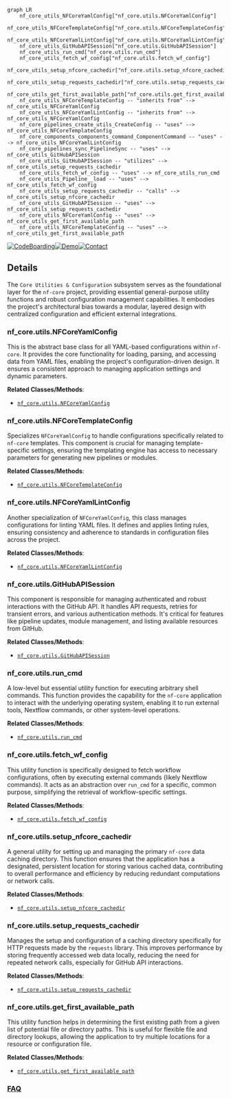 ```mermaid
graph LR
    nf_core_utils_NFCoreYamlConfig["nf_core.utils.NFCoreYamlConfig"]
    nf_core_utils_NFCoreTemplateConfig["nf_core.utils.NFCoreTemplateConfig"]
    nf_core_utils_NFCoreYamlLintConfig["nf_core.utils.NFCoreYamlLintConfig"]
    nf_core_utils_GitHubAPISession["nf_core.utils.GitHubAPISession"]
    nf_core_utils_run_cmd["nf_core.utils.run_cmd"]
    nf_core_utils_fetch_wf_config["nf_core.utils.fetch_wf_config"]
    nf_core_utils_setup_nfcore_cachedir["nf_core.utils.setup_nfcore_cachedir"]
    nf_core_utils_setup_requests_cachedir["nf_core.utils.setup_requests_cachedir"]
    nf_core_utils_get_first_available_path["nf_core.utils.get_first_available_path"]
    nf_core_utils_NFCoreTemplateConfig -- "inherits from" --> nf_core_utils_NFCoreYamlConfig
    nf_core_utils_NFCoreYamlLintConfig -- "inherits from" --> nf_core_utils_NFCoreYamlConfig
    nf_core_pipelines_create_utils_CreateConfig -- "uses" --> nf_core_utils_NFCoreTemplateConfig
    nf_core_components_components_command_ComponentCommand -- "uses" --> nf_core_utils_NFCoreYamlLintConfig
    nf_core_pipelines_sync_PipelineSync -- "uses" --> nf_core_utils_GitHubAPISession
    nf_core_utils_GitHubAPISession -- "utilizes" --> nf_core_utils_setup_requests_cachedir
    nf_core_utils_fetch_wf_config -- "uses" --> nf_core_utils_run_cmd
    nf_core_utils_Pipeline__load -- "uses" --> nf_core_utils_fetch_wf_config
    nf_core_utils_setup_requests_cachedir -- "calls" --> nf_core_utils_setup_nfcore_cachedir
    nf_core_utils_GitHubAPISession -- "uses" --> nf_core_utils_setup_requests_cachedir
    nf_core_utils_NFCoreYamlConfig -- "uses" --> nf_core_utils_get_first_available_path
    nf_core_utils_NFCoreTemplateConfig -- "uses" --> nf_core_utils_get_first_available_path
```

[![CodeBoarding](https://img.shields.io/badge/Generated%20by-CodeBoarding-9cf?style=flat-square)](https://github.com/CodeBoarding/CodeBoarding)[![Demo](https://img.shields.io/badge/Try%20our-Demo-blue?style=flat-square)](https://www.codeboarding.org/demo)[![Contact](https://img.shields.io/badge/Contact%20us%20-%20contact@codeboarding.org-lightgrey?style=flat-square)](mailto:contact@codeboarding.org)

## Details

The `Core Utilities & Configuration` subsystem serves as the foundational layer for the `nf-core` project, providing essential general-purpose utility functions and robust configuration management capabilities. It embodies the project's architectural bias towards a modular, layered design with centralized configuration and efficient external integrations.

### nf_core.utils.NFCoreYamlConfig
This is the abstract base class for all YAML-based configurations within `nf-core`. It provides the core functionality for loading, parsing, and accessing data from YAML files, enabling the project's configuration-driven design. It ensures a consistent approach to managing application settings and dynamic parameters.


**Related Classes/Methods**:

- <a href="https://github.com/nf-core/tools/blob/main/nf_core/utils.py" target="_blank" rel="noopener noreferrer">`nf_core.utils.NFCoreYamlConfig`</a>


### nf_core.utils.NFCoreTemplateConfig
Specializes `NFCoreYamlConfig` to handle configurations specifically related to `nf-core` templates. This component is crucial for managing template-specific settings, ensuring the templating engine has access to necessary parameters for generating new pipelines or modules.


**Related Classes/Methods**:

- <a href="https://github.com/nf-core/tools/blob/main/nf_core/utils.py" target="_blank" rel="noopener noreferrer">`nf_core.utils.NFCoreTemplateConfig`</a>


### nf_core.utils.NFCoreYamlLintConfig
Another specialization of `NFCoreYamlConfig`, this class manages configurations for linting YAML files. It defines and applies linting rules, ensuring consistency and adherence to standards in configuration files across the project.


**Related Classes/Methods**:

- <a href="https://github.com/nf-core/tools/blob/main/nf_core/utils.py" target="_blank" rel="noopener noreferrer">`nf_core.utils.NFCoreYamlLintConfig`</a>


### nf_core.utils.GitHubAPISession
This component is responsible for managing authenticated and robust interactions with the GitHub API. It handles API requests, retries for transient errors, and various authentication methods. It's critical for features like pipeline updates, module management, and listing available resources from GitHub.


**Related Classes/Methods**:

- <a href="https://github.com/nf-core/tools/blob/main/nf_core/utils.py" target="_blank" rel="noopener noreferrer">`nf_core.utils.GitHubAPISession`</a>


### nf_core.utils.run_cmd
A low-level but essential utility function for executing arbitrary shell commands. This function provides the capability for the `nf-core` application to interact with the underlying operating system, enabling it to run external tools, Nextflow commands, or other system-level operations.


**Related Classes/Methods**:

- <a href="https://github.com/nf-core/tools/blob/main/nf_core/utils.py" target="_blank" rel="noopener noreferrer">`nf_core.utils.run_cmd`</a>


### nf_core.utils.fetch_wf_config
This utility function is specifically designed to fetch workflow configurations, often by executing external commands (likely Nextflow commands). It acts as an abstraction over `run_cmd` for a specific, common purpose, simplifying the retrieval of workflow-specific settings.


**Related Classes/Methods**:

- <a href="https://github.com/nf-core/tools/blob/main/nf_core/utils.py" target="_blank" rel="noopener noreferrer">`nf_core.utils.fetch_wf_config`</a>


### nf_core.utils.setup_nfcore_cachedir
A general utility for setting up and managing the primary `nf-core` data caching directory. This function ensures that the application has a designated, persistent location for storing various cached data, contributing to overall performance and efficiency by reducing redundant computations or network calls.


**Related Classes/Methods**:

- <a href="https://github.com/nf-core/tools/blob/main/nf_core/utils.py" target="_blank" rel="noopener noreferrer">`nf_core.utils.setup_nfcore_cachedir`</a>


### nf_core.utils.setup_requests_cachedir
Manages the setup and configuration of a caching directory specifically for HTTP requests made by the `requests` library. This improves performance by storing frequently accessed web data locally, reducing the need for repeated network calls, especially for GitHub API interactions.


**Related Classes/Methods**:

- <a href="https://github.com/nf-core/tools/blob/main/nf_core/utils.py" target="_blank" rel="noopener noreferrer">`nf_core.utils.setup_requests_cachedir`</a>


### nf_core.utils.get_first_available_path
This utility function helps in determining the first existing path from a given list of potential file or directory paths. This is useful for flexible file and directory lookups, allowing the application to try multiple locations for a resource or configuration file.


**Related Classes/Methods**:

- <a href="https://github.com/nf-core/tools/blob/main/nf_core/utils.py" target="_blank" rel="noopener noreferrer">`nf_core.utils.get_first_available_path`</a>




### [FAQ](https://github.com/CodeBoarding/GeneratedOnBoardings/tree/main?tab=readme-ov-file#faq)